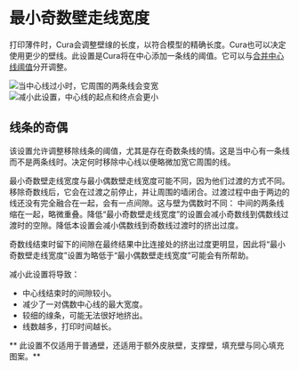 最小奇数壁走线宽度
====
打印薄件时，Cura会调整壁缐的长度，以符合模型的精确长度。Cura也可以决定使用更少的壁线。此设置是Cura将在中心添加一条线的阈值。它可以与[合并中心线阈值](min_even_wall_line_width.md)分开调整。

<!--screenshot {
"image_path": "min_wall_line_width_0_34.png",
"models": [{"script": "moon_sickle.scad"}],
"camera_position": [0, 0, 63],
"settings": {
	"min_wall_line_width": 0.34,
	"wall_line_count": 3,
	"wall_transition_angle": 20
},
"layer": 14,
"colours": 32
}-->
<!--screenshot {
"image_path": "min_wall_line_width_odd_0_1.png",
"models": [{"script": "moon_sickle.scad"}],
"camera_position": [0, 0, 63],
"settings": {
	"min_odd_wall_line_width": 0.1,
	"min_wall_line_width": 0.34,
	"wall_line_count": 3,
	"wall_transition_angle": 20
},
"layer": 14,
"colours": 32
}-->
![当中心线过小时，它周围的两条线会变宽](../images/min_wall_line_width_0_34.png)
![减小此设置，中心线的起点和终点会更小](../images/min_wall_line_width_odd_0_1.png)

线条的奇偶
----
该设置允许调整移除线条的阈值，尤其是存在奇数条线的情。这是当中心有一条线而不是两条线时。决定何时移除中心线以便略微加宽它周围的线。

最小奇数壁走线宽度与最小偶数壁走线宽度可能不同，因为他们过渡的方式不同。移除奇数线后，它会在过渡之前停止，并让周围的墙闭合。过渡过程中由于两边的线还没有完全融合在一起，会有一点间隙。这与壁为偶数时不同： 中间的两条线缩在一起，略微重叠。降低“最小奇数壁走线宽度”的设置会减小奇数线到偶数线过渡时的空隙。降低本设置会减小偶数线到奇数线过渡时的挤出过度。

奇数线结束时留下的间隙在最终结果中比连接处的挤出过度更明显，因此将“最小奇数壁走线宽度”设置为略低于“最小偶数壁走线宽度”可能会有所帮助。

减小此设置将导致：
* 中心线结束时的间隙较小。
* 减少了一对偶数中心线的最大宽度。
* 较细的缐条，可能无法很好地挤出。
* 线数越多，打印时间越长。

** 此设置不仅适用于普通壁，还适用于额外皮肤壁，支撑壁，填充壁与同心填充图案。**
